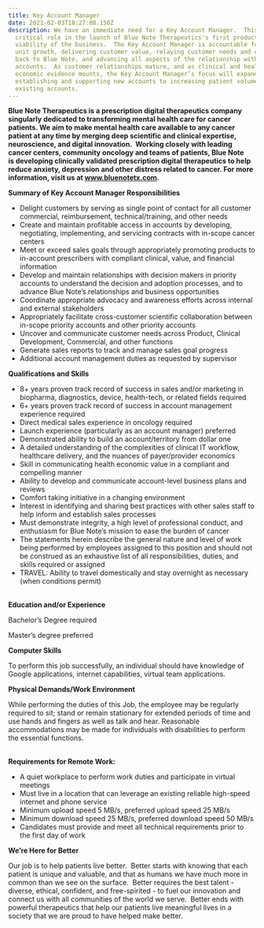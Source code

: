 ```yaml
---
title: Key Account Manager
date: 2021-02-03T18:27:08.150Z
description: We have an immediate need for a Key Account Manager.  This is a
  critical role in the launch of Blue Note Therapeutics's first products and the
  viability of the business.  The Key Account Manager is accountable for driving
  unit growth, delivering customer value, relaying customer needs and critique
  back to Blue Note, and advancing all aspects of the relationship with in-scope
  accounts.  As customer relationships mature, and as clinical and health
  economic evidence mounts, the Key Account Manager’s focus will expand from
  establishing and supporting new accounts to increasing patient volume in
  existing accounts.
---
```

**Blue Note Therapeutics is a prescription digital therapeutics company singularly dedicated to transforming mental health care for cancer patients. We aim to make mental health care available to any cancer patient at any time by merging deep scientific and clinical expertise, neuroscience, and digital innovation.  Working closely with leading cancer centers, community oncology and teams of patients, Blue Note is developing clinically validated prescription digital therapeutics to help reduce anxiety, depression and other distress related to cancer. For more information, visit us at www.bluenotetx.com.**

**Summary of Key Account Manager Responsibilities**

* Delight customers by serving as single point of contact for all customer commercial, reimbursement, technical/training, and other needs
* Create and maintain profitable access in accounts by developing, negotiating, implementing, and servicing contracts with in-scope cancer centers
* Meet or exceed sales goals through appropriately promoting products to in-account prescribers with compliant clinical, value, and financial information
* Develop and maintain relationships with decision makers in priority accounts to understand the decision and adoption processes, and to advance Blue Note’s relationships and business opportunities
* Coordinate appropriate advocacy and awareness efforts across internal and external stakeholders
* Appropriately facilitate cross-customer scientific collaboration between in-scope priority accounts and other priority accounts
* Uncover and communicate customer needs across Product, Clinical Development, Commercial, and other functions
* Generate sales reports to track and manage sales goal progress
* Additional account management duties as requested by supervisor



**Qualifications and Skills**

* 8+ years proven track record of success in sales and/or marketing in biopharma, diagnostics, device, health-tech, or related fields required
* 6+ years proven track record of success in account management experience required
* Direct medical sales experience in oncology required
* Launch experience (particularly as an account manager) preferred
* Demonstrated ability to build an account/territory from dollar one
* A detailed understanding of the complexities of clinical IT workflow, healthcare delivery, and the nuances of payer/provider economics
* Skill in communicating health economic value in a compliant and compelling manner
* Ability to develop and communicate account-level business plans and reviews
* Comfort taking initiative in a changing environment
* Interest in identifying and sharing best practices with other sales staff to help inform and establish sales processes   
* Must demonstrate integrity, a high level of professional conduct, and enthusiasm for Blue Note’s mission to ease the burden of cancer
* The statements herein describe the general nature and level of work being performed by employees assigned to this position and should not be construed as an exhaustive list of all responsibilities, duties, and skills required or assigned
* TRAVEL: Ability to travel domestically and stay overnight as necessary (when conditions permit)

**\
Education and/or Experience** 

Bachelor’s Degree required

Master’s degree preferred



**Computer Skills**                   

To perform this job successfully, an individual should have knowledge of Google applications, internet capabilities, virtual team applications.  



**Physical Demands/Work Environment**

While performing the duties of this Job, the employee may be regularly required to sit; stand or remain stationary for extended periods of time and use hands and fingers as well as talk and hear. Reasonable accommodations may be made for individuals with disabilities to perform the essential functions.

**\
Requirements for Remote Work:**

* A quiet workplace to perform work duties and participate in virtual meetings  
* Must live in a location that can leverage an existing reliable high-speed internet and phone service
* Minimum upload speed 5 MB/s, preferred upload speed 25 MB/s
* Minimum download speed 25 MB/s, preferred download speed 50 MB/s
* Candidates must provide and meet all technical requirements prior to the first day of work

**We’re Here for Better**

Our job is to help patients live better.  Better starts with knowing that each patient is unique and valuable, and that as humans we have much more in common than we see on the surface.  Better requires the best talent - diverse, ethical, confident, and free-spirited - to fuel our innovation and connect us with all communities of the world we serve.  Better ends with powerful therapeutics that help our patients live meaningful lives in a society that we are proud to have helped make better.